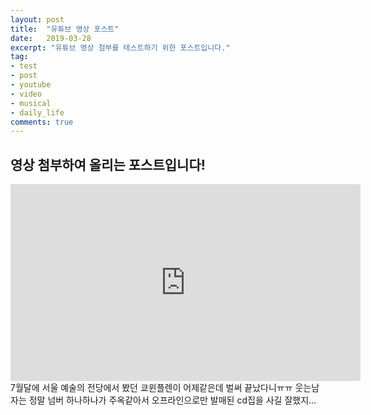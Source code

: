 ```yaml
---
layout: post
title:  "유튜브 영상 포스트"
date:   2019-03-28
excerpt: "유튜브 영상 첨부를 테스트하기 위한 포스트입니다."
tag:
- test
- post
- youtube
- video
- musical
- daily_life
comments: true
---
```


## 영상 첨부하여 올리는 포스트입니다!
<iframe width="560" height="315" src="https://www.youtube.com/watch?v=gzzJAOPaAbA" frameborder="0"> </iframe>
7월달에 서울 예술의 전당에서 봤던 쿄윈플렌이 어제같은데 벌써 끝났다니ㅠㅠ 웃는남자는 정말 넘버 하나하나가 주옥같아서 오프라인으로만 발매된 cd집을 사길 잘했지...
